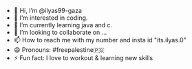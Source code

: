- 👋 Hi, I’m @ilyas99-gaza
- 👀 I’m interested in coding.
- 🌱 I’m currently learning java and c.
- 💞️ I’m looking to collaborate on ...
- 📫 How to reach me with my number and insta id "its.ilyas.0"
- 😄 Pronouns: #freepalestine🇵🇸
- ⚡ Fun fact: I love to workout & learning new skills

<!---
ilyas99-gaza/ilyas99-gaza is a ✨ special ✨ repository because its `README.md` (this file) appears on your GitHub profile.
You can click the Preview link to take a look at your changes.
--->

